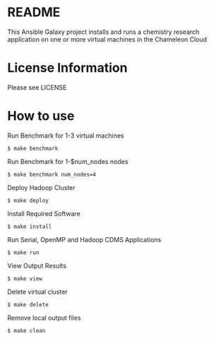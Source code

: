 README
========
 
This Ansible Galaxy project installs and runs a chemistry research
application on one or more virtual machines in the Chameleon Cloud

License Information
================
Please see LICENSE

How to use
================

Run Benchmark for 1-3 virtual machines
```
$ make benchmark 
```

Run Benchmark for 1-$num_nodes nodes
```
$ make benchmark num_nodes=4
```

Deploy Hadoop Cluster
```
$ make deploy
```

Install Required Software
```
$ make install
```

Run Serial, OpenMP and Hadoop CDMS Applications
```
$ make run
```

View Output Results
```
$ make view
```

Delete virtual cluster
```
$ make delete
```

Remove local output files
```
$ make clean
```
